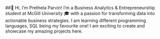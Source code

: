 ##👋 Hi, I’m Prethela Parvin! I’m a Business Analytics & Entrepreneurship student at McGill University 🎓 with a passion for transforming data into actionable business strategies. I am learning different programming languages, SQL being my favourite one! I am exciting to create and showcase my amazing projects here.

<!--
**Prethela-Parvin/Prethela-Parvin** is a ✨ _special_ ✨ repository because its `README.md` (this file) appears on your GitHub profile.

Here are some ideas to get you started:


